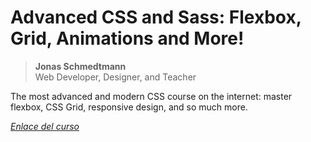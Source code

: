 # Advanced CSS and Sass: Flexbox, Grid, Animations and More!
> **Jonas Schmedtmann**  
> Web Developer, Designer, and Teacher

The most advanced and modern CSS course on the internet: master flexbox, CSS Grid, responsive design, and so much more.  

[_Enlace del curso_](https://www.udemy.com/course/advanced-css-and-sass/) 